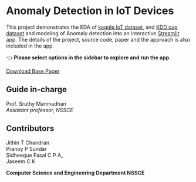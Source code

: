 # Anomaly Detection in IoT Devices

This project demonstrates the EDA of [kaggle IoT dataset]( https://www.kaggle.com/francoisxa/ds2ostraffictraces ), and [KDD cup dataset](https://kdd.ics.uci.edu/databases/kddcup99/kddcup99.html) and modeling of Anomaly detection into an interactive [Streamlit](https://streamlit.io) app. The details of the project, source code, paper and the approach is also included in the app.

👈 **Please select options in the sidebar to explore and run the app.**

[Download Base Paper](https://github.com/Jaseemck/Anomaly_Detection_App/raw/master/paper.pdf)


## Guide in-charge
Prof. Sruthy Manmadhan  
*Assistant professor, NSSCE*

## Contributors

Jithin T Chandran  
Pranoy P Sundar  
Sidheeque Fasal C P A_  
Jaseem C K

**Computer Science and Engineering Department NSSCE**



